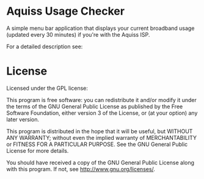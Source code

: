 Aquiss Usage Checker
===============

A simple menu bar application that displays your current broadband usage (updated every 30 minutes) if you're with the Aquiss ISP.

For a detailed description see: <coming soon>

License
===============

Licensed under the GPL license:

This program is free software: you can redistribute it and/or modify
it under the terms of the GNU General Public License as published by
the Free Software Foundation, either version 3 of the License, or
(at your option) any later version.

This program is distributed in the hope that it will be useful,
but WITHOUT ANY WARRANTY; without even the implied warranty of
MERCHANTABILITY or FITNESS FOR A PARTICULAR PURPOSE.  See the
GNU General Public License for more details.

You should have received a copy of the GNU General Public License
along with this program.  If not, see <http://www.gnu.org/licenses/>.